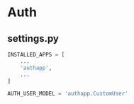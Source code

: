 # Auth


## settings.py

```python
INSTALLED_APPS = [
    ...
    'authapp',
    ...
]
```

```python
AUTH_USER_MODEL = 'authapp.CustomUser'
```
